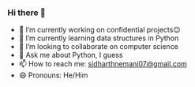 ### Hi there 👋

<!--
**sidnemani07/sidnemani07** is a ✨ _special_ ✨ repository because its `README.md` (this file) appears on your GitHub profile.

Here are some ideas to get you started:
-->
- 🔭 I’m currently working on confidential projects😉
- 🌱 I’m currently learning data structures in Python
- 👯 I’m looking to collaborate on computer science
- 💬 Ask me about Python, I guess
- 📫 How to reach me: sidharthnemani07@gmail.com
- 😄 Pronouns: He/Him
